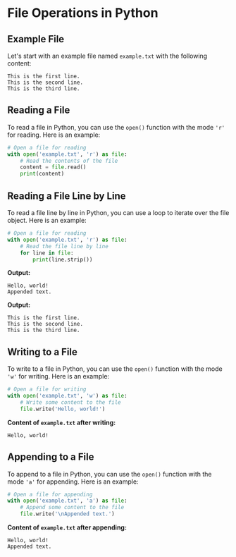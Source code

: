 # File Operations in Python

## Example File

Let's start with an example file named `example.txt` with the following content:

```
This is the first line.
This is the second line.
This is the third line.
```

## Reading a File

To read a file in Python, you can use the `open()` function with the mode `'r'` for reading. Here is an example:

```python
# Open a file for reading
with open('example.txt', 'r') as file:
    # Read the contents of the file
    content = file.read()
    print(content)
```

## Reading a File Line by Line

To read a file line by line in Python, you can use a loop to iterate over the file object. Here is an example:

```python
# Open a file for reading
with open('example.txt', 'r') as file:
    # Read the file line by line
    for line in file:
        print(line.strip())
```

**Output:**
```
Hello, world!
Appended text.
```

**Output:**
```
This is the first line.
This is the second line.
This is the third line.
```

## Writing to a File

To write to a file in Python, you can use the `open()` function with the mode `'w'` for writing. Here is an example:

```python
# Open a file for writing
with open('example.txt', 'w') as file:
    # Write some content to the file
    file.write('Hello, world!')
```

**Content of `example.txt` after writing:**
```
Hello, world!
```

## Appending to a File

To append to a file in Python, you can use the `open()` function with the mode `'a'` for appending. Here is an example:

```python
# Open a file for appending
with open('example.txt', 'a') as file:
    # Append some content to the file
    file.write('\nAppended text.')
```

**Content of `example.txt` after appending:**
```
Hello, world!
Appended text.
```

